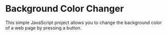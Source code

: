 # Background Color Changer

This simple JavaScript project allows you to change the background color of a web page by pressing a button.
